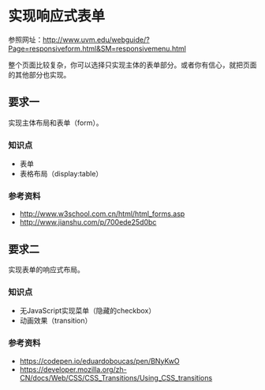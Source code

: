 # 实现响应式表单

参照网址：http://www.uvm.edu/webguide/?Page=responsiveform.html&SM=responsivemenu.html

整个页面比较复杂，你可以选择只实现主体的表单部分。或者你有信心，就把页面的其他部分也实现。

## 要求一

实现主体布局和表单（form）。

### 知识点

- 表单
- 表格布局（display:table）

### 参考资料

- http://www.w3school.com.cn/html/html_forms.asp
- http://www.jianshu.com/p/700ede25d0bc

## 要求二

实现表单的响应式布局。

### 知识点

- 无JavaScript实现菜单（隐藏的checkbox）
- 动画效果（transition）

### 参考资料

- https://codepen.io/eduardoboucas/pen/BNyKwO
- https://developer.mozilla.org/zh-CN/docs/Web/CSS/CSS_Transitions/Using_CSS_transitions
